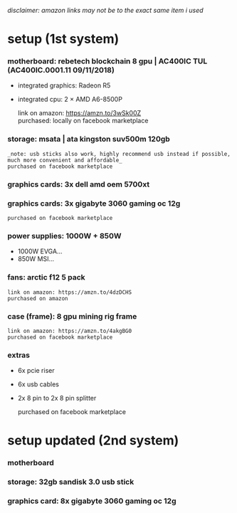 _disclaimer: amazon links may not be to the exact same item i used_
# setup (1st system)

### motherboard: rebetech blockchain 8 gpu | AC400IC TUL (AC400IC.0001.11 09/11/2018)
- integrated graphics: Radeon R5
- integrated cpu: 2 × AMD A6-8500P  

  link on amazon: https://amzn.to/3wSk00Z  
  purchased: locally on facebook marketplace  

### storage: msata | ata kingston suv500m 120gb
    _note: usb sticks also work, highly recommend usb instead if possible, much more convenient and affordable_  
    purchased on facebook marketplace  

### graphics cards: 3x dell amd oem 5700xt
### graphics cards: 3x gigabyte 3060 gaming oc 12g
    purchased on facebook marketplace  

### power supplies: 1000W + 850W
- 1000W EVGA...
- 850W MSI...

### fans: arctic f12 5 pack  
    link on amazon: https://amzn.to/4dzDCHS
    purchased on amazon

### case (frame): 8 gpu mining rig frame
    link on amazon: https://amzn.to/4akgBG0
    purchased on facebook marketplace

### extras
- 6x pcie riser
- 6x usb cables
- 2x 8 pin to 2x 8 pin splitter
  
    purchased on facebook marketplace

# setup updated (2nd system)

### motherboard

### storage: 32gb sandisk 3.0 usb stick
### graphics card: 8x gigabyte 3060 gaming oc 12g





